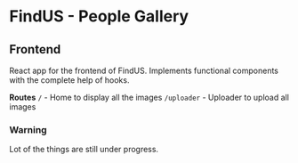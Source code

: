 # FindUS - People Gallery

## Frontend

React app for the frontend of FindUS. Implements functional components with the complete help of hooks. 

**Routes**
`/` - Home to display all the images
`/uploader` - Uploader to upload all images

### Warning
Lot of the things are still under progress.
